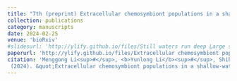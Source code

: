 ```yaml
---
title: "7th (preprint) Extracellular chemosymbiont populations in a shallow-water thyasirid clam potentially shaped by priority effect"
collection: publications
category: manuscripts
date: 2024-02-25
venue: 'bioRxiv'
#slidesurl: 'http://ylify.github.io/files/Still waters run deep Large scale genome rearrangements in the evolution of morphologically conservative Polyplacophora.pdf'
paperurl: 'http://ylify.github.io/files/Extracellular chemosymbiont populations in a shallow-water thyasirid clam potentially shaped by priority effect.pdf'
citation: 'Menggong Li<sup>#</sup>, <b>Yunlong Li</b><sup>#</sup>, Shihai Mao, Xu Liu, Hui Wang, Chong Chen, Xiaoshou Liu, Guang-Chao Zhuang, Weipeng Zhang, Jin Sun<sup>*</sup>
 (2024). &quot;Extracellular chemosymbiont populations in a shallow-water thyasirid clam potentially shaped by priority effect.&quot; <i>bioRxiv</i>. doi: 10.1101/2024.02.25.581922'
---
```

